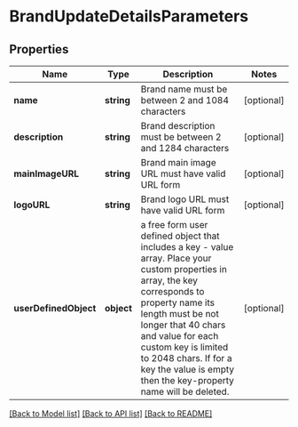 # BrandUpdateDetailsParameters

## Properties
Name | Type | Description | Notes
------------ | ------------- | ------------- | -------------
**name** | **string** | Brand name must be between 2 and 1084 characters | [optional] 
**description** | **string** | Brand description must be between 2 and 1284 characters | [optional] 
**mainImageURL** | **string** | Brand main image URL must have valid URL form | [optional] 
**logoURL** | **string** | Brand logo URL must have valid URL form | [optional] 
**userDefinedObject** | **object** | a free form user defined object that includes a key - value array. Place your custom properties in array, the key corresponds to property name its length must be not longer that 40 chars and value for each custom key is limited to 2048 chars. If for a key the value is empty then the key-property name will be deleted. | [optional] 

[[Back to Model list]](../README.md#documentation-for-models) [[Back to API list]](../README.md#documentation-for-api-endpoints) [[Back to README]](../README.md)


